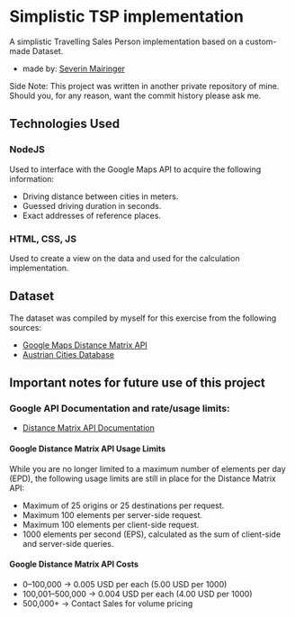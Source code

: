 # Simplistic TSP implementation
A simplistic Travelling Sales Person implementation based on a custom-made Dataset.  
 - made by: [Severin Mairinger](https://www.github.com/sevsev9)

Side Note: This project was written in another private repository of mine. Should you, for any reason, want the commit history please ask me.

## Technologies Used
### NodeJS
Used to interface with the Google Maps API to acquire the following information:
 - Driving distance between cities in meters.
 - Guessed driving duration in seconds.
 - Exact addresses of reference places.

### HTML, CSS, JS
Used to create a view on the data and used for the calculation implementation.

## Dataset

The dataset was compiled by myself for this exercise from the following sources:
- [Google Maps Distance Matrix API](https://developers.google.com/maps/documentation/distance-matrix/overview#maps_http_distancematrix_latlng-txt)
- [Austrian Cities Database](https://simplemaps.com/data/at-cities)

## Important notes for future use of this project
### Google API Documentation and rate/usage limits:
- [Distance Matrix API Documentation](https://developers.google.com/maps/documentation/distance-matrix/usage-and-billing#:~:text=While%20you%20are%20no%20longer,elements%20per%20client%2Dside%20request.)

#### Google Distance Matrix API Usage Limits
While you are no longer limited to a maximum number of elements per day (EPD), the following usage limits are still in place for the Distance Matrix API:

- Maximum of 25 origins or 25 destinations per request.
- Maximum 100 elements per server-side request.
- Maximum 100 elements per client-side request.
- 1000 elements per second (EPS), calculated as the sum of client-side and server-side queries.

#### Google Distance Matrix API Costs

- 0–100,000 -> 0.005 USD per each (5.00 USD per 1000)
- 100,001–500,000 -> 0.004 USD per each (4.00 USD per 1000)
- 500,000+ -> Contact Sales for volume pricing
